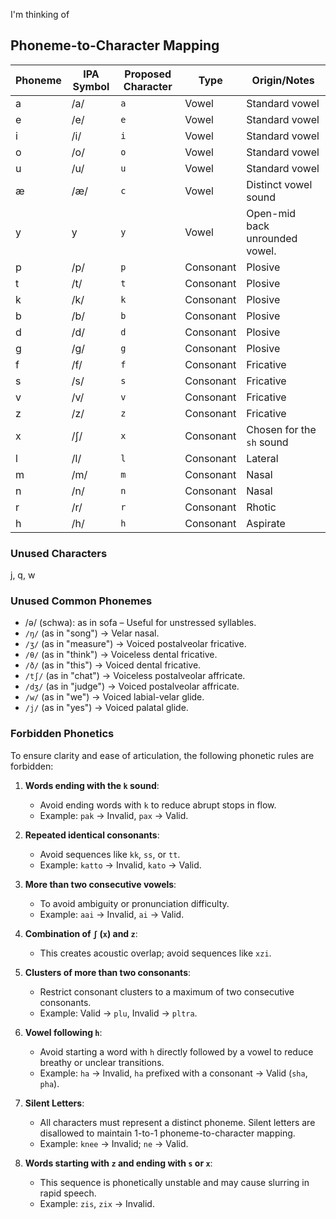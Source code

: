 I'm thinking of 

## Phoneme-to-Character Mapping
| **Phoneme** | **IPA Symbol** | **Proposed Character** | **Type**    | **Origin/Notes**        |
|-------------|----------------|-------------------------|-------------|--------------------------|
| a           | /a/            | `a`                   | Vowel       | Standard vowel           |
| e           | /e/            | `e`                   | Vowel       | Standard vowel           |
| i           | /i/            | `i`                   | Vowel       | Standard vowel           |
| o           | /o/            | `o`                   | Vowel       | Standard vowel           |
| u           | /u/            | `u`                   | Vowel       | Standard vowel           |
| æ           | /æ/            | `c`                   | Vowel       | Distinct vowel sound     |
| y           | y              | `y`                   | Vowel       | Open-mid back unrounded vowel. |
| p           | /p/            | `p`                   | Consonant   | Plosive                  |
| t           | /t/            | `t`                   | Consonant   | Plosive                  |
| k           | /k/            | `k`                   | Consonant   | Plosive                  |
| b           | /b/            | `b`                   | Consonant   | Plosive                  |
| d           | /d/            | `d`                   | Consonant   | Plosive                  |
| g           | /g/            | `g`                   | Consonant   | Plosive                  |
| f           | /f/            | `f`                   | Consonant   | Fricative                |
| s           | /s/            | `s`                   | Consonant   | Fricative                |
| v           | /v/            | `v`                   | Consonant   | Fricative                |
| z           | /z/            | `z`                   | Consonant   | Fricative                |
| x           | /ʃ/            | `x`                   | Consonant   | Chosen for the `sh` sound |
| l           | /l/            | `l`                   | Consonant   | Lateral                  |
| m           | /m/            | `m`                   | Consonant   | Nasal                    |
| n           | /n/            | `n`                   | Consonant   | Nasal                    |
| r           | /r/            | `r`                   | Consonant   | Rhotic                   |
| h           | /h/            | `h`                   | Consonant   | Aspirate                 |

### Unused Characters
j, q, w

### Unused Common Phonemes
- /ə/ (schwa): as in sofa – Useful for unstressed syllables.
- `/ŋ/` (as in "song") → Velar nasal.
- `/ʒ/` (as in "measure") → Voiced postalveolar fricative.
- `/θ/` (as in "think") → Voiceless dental fricative.
- `/ð/` (as in "this") → Voiced dental fricative.
- `/tʃ/` (as in "chat") → Voiceless postalveolar affricate.
- `/dʒ/` (as in "judge") → Voiced postalveolar affricate.
- `/w/` (as in "we") → Voiced labial-velar glide.
- `/j/` (as in "yes") → Voiced palatal glide.


### Forbidden Phonetics
To ensure clarity and ease of articulation, the following phonetic rules are forbidden:

1. **Words ending with the `k` sound**:
    - Avoid ending words with `k` to reduce abrupt stops in flow.
    - Example: `pak` → Invalid, `pax` → Valid.

2. **Repeated identical consonants**:
    - Avoid sequences like `kk`, `ss`, or `tt`.
    - Example: `katto` → Invalid, `kato` → Valid.

3. **More than two consecutive vowels**:
    - To avoid ambiguity or pronunciation difficulty.
    - Example: `aai` → Invalid, `ai` → Valid.

4. **Combination of `ʃ` (`x`) and `z`**:
    - This creates acoustic overlap; avoid sequences like `xzi`.

5. **Clusters of more than two consonants**:
    - Restrict consonant clusters to a maximum of two consecutive consonants.
    - Example: Valid → `plu`, Invalid → `pltra`.

6. **Vowel following `h`**:
    - Avoid starting a word with `h` directly followed by a vowel to reduce breathy or unclear transitions.
    - Example: `ha` → Invalid, `ha` prefixed with a consonant → Valid (`sha`, `pha`).

7. **Silent Letters**:
    - All characters must represent a distinct phoneme. Silent letters are disallowed to maintain 1-to-1 phoneme-to-character mapping.
    - Example: `knee` → Invalid; `ne` → Valid.

8. **Words starting with `z` and ending with `s` or `x`**:
    - This sequence is phonetically unstable and may cause slurring in rapid speech.
    - Example: `zis`, `zix` → Invalid.
